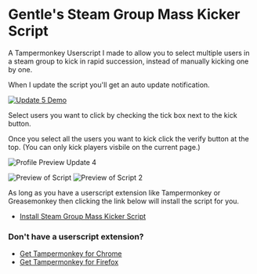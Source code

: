 

# Gentle's Steam Group Mass Kicker Script
A Tampermonkey Userscript I made to allow you to select multiple users in a steam group to kick in rapid succession, instead of manually kicking one by one.

When I update the script you'll get an auto update notification.

[![Update 5 Demo](http://i.imgur.com/QbDguYch.gif)](http://i.imgur.com/QbDguYch.gif)

Select users you want to click by checking the tick box next to the kick button. 

Once you select all the users you want to kick click the verify button at the top.
(You can only kick players visbile on the current page.)

![Profile Preview Update 4](https://i.imgur.com/3qXefnJ.png)

![Preview of Script](https://i.imgur.com/0FpCtkc.png)
![Preview of Script 2](https://i.imgur.com/tHUfC0W.png)


As long as you have a userscript extension like Tampermonkey or Greasemonkey then clicking the link below will install the script for you.
* [Install Steam Group Mass Kicker Script](https://github.com/GentlePuppet/Gentles_Tampermonkey_Userscripts/raw/main/Steam%20Group%20Mass%20Kicker/Steam%20Group%20Mass%20Kicker%20Script.user.js)

### Don't have a userscript extension?
* [Get Tampermonkey for Chrome](https://chrome.google.com/webstore/detail/tampermonkey/dhdgffkkebhmkfjojejmpbldmpobfkfo?hl=en)
* [Get Tampermonkey for Firefox](https://addons.mozilla.org/en-US/firefox/addon/tampermonkey/)
